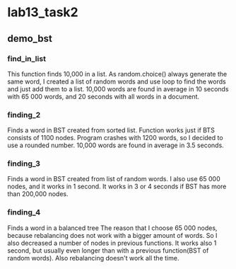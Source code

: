 # lab13_task2
## demo_bst
### find_in_list
This function finds 10,000 in a list. As random.choice() always generate the same word, I created a list of random words and use loop to find the words and just add them to a list. 10,000 words are found in average in 10 seconds with 65 000 words, and 20 seconds with all words in a document.
### finding_2
Finds a word in BST created from sorted list.
Function works just if BTS consists of 1100 nodes. Program crashes with 1200 words, so I decided to use a rounded number. 10,000 words are found in average in 3.5 seconds.
### finding_3
Finds a word in BST created from list of random words.
I also use 65 000 nodes, and it works in 1 second. It works in 3 or 4 seconds if BST has more than 200,000 nodes.
### finding_4
Finds a word in a balanced tree
The reason that I choose 65 000 nodes, because rebalancing does not work with a bigger amount of words. So I also decreased a number of nodes in previous functions. It works also 1 second, but usually even longer than with a previous function(BST of random words). Also rebalancing doesn't work all the time.
